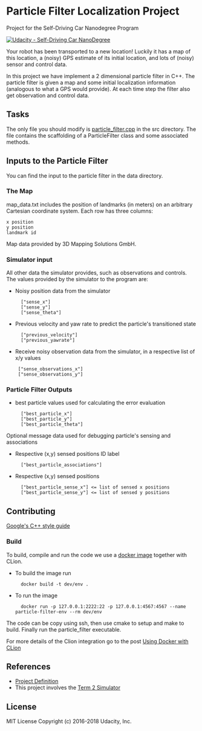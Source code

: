 # Particle Filter Localization Project
Project for the Self-Driving Car Nanodegree Program  

[![Udacity - Self-Driving Car NanoDegree](https://s3.amazonaws.com/udacity-sdc/github/shield-carnd.svg)](http://www.udacity.com/drive)

Your robot has been transported to a new location! Luckily it has a map of this location, a (noisy) GPS estimate of its 
initial location, and lots of (noisy) sensor and control data.

In this project we have implement a 2 dimensional particle filter in C++. The particle filter is given a map and 
some initial localization information (analogous to what a GPS would provide). At each time step the filter also 
get observation and control data.

## Tasks
The only file you should modify is [particle_filter.cpp](src/particle_filter.cpp) in the src directory. 
The file contains the scaffolding of a 
ParticleFilter class and some associated methods.

## Inputs to the Particle Filter
You can find the input to the particle filter in the data directory.

### The Map
map_data.txt includes the position of landmarks (in meters) on an arbitrary Cartesian coordinate system. 
Each row has three columns:

    x position
    y position
    landmark id

Map data provided by 3D Mapping Solutions GmbH.

### Simulator input 
All other data the simulator provides, such as observations and controls. The values provided by the simulator to the 
program are:

- Noisy position data from the simulator
        
        ["sense_x"]
        ["sense_y"]
        ["sense_theta"]

- Previous velocity and yaw rate to predict the particle's transitioned state

        ["previous_velocity"]
        ["previous_yawrate"]

-  Receive noisy observation data from the simulator, in a respective list of x/y values

        ["sense_observations_x"]
        ["sense_observations_y"]

### Particle Filter Outputs
- best particle values used for calculating the error evaluation

        ["best_particle_x"]
        ["best_particle_y"]
        ["best_particle_theta"]

Optional message data used for debugging particle's sensing and associations
- Respective (x,y) sensed positions ID label

        ["best_particle_associations"]

- Respective (x,y) sensed positions

        ["best_particle_sense_x"] <= list of sensed x positions
        ["best_particle_sense_y"] <= list of sensed y positions

## Contributing
[Google's C++ style guide](https://google.github.io/styleguide/cppguide.html)

### Build
To build, compile and run the code we use a [docker image](Dockerfile) together with CLion.
- To build the image run

        docker build -t dev/env .
        
- To run the image

        docker run -p 127.0.0.1:2222:22 -p 127.0.0.1:4567:4567 --name particle-filter-env --rm dev/env 

The code can be copy using ssh, then use cmake to setup and make to build. Finally run the particle_filter executable.

For more details of the Clion integration go to the post 
[Using Docker with CLion](https://blog.jetbrains.com/clion/2020/01/using-docker-with-clion/)

## References
- [Project Definition](https://github.com/udacity/CarND-Kidnapped-Vehicle-Project)
- This project involves the [Term 2 Simulator](https://github.com/udacity/self-driving-car-sim/releases)

## License
MIT License Copyright (c) 2016-2018 Udacity, Inc.